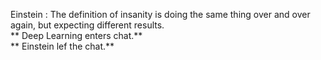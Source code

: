 Einstein : The definition of insanity is doing the same thing over and over again, but expecting different results. <br>
** Deep Learning enters chat.** <br>
** Einstein lef the chat.** <br>
